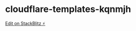 # cloudflare-templates-kqnmjh

[Edit on StackBlitz ⚡️](https://stackblitz.com/edit/cloudflare-templates-kqnmjh)